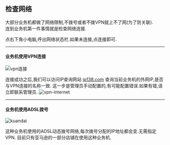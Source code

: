 ## 检查网络

大部分业务机都做了网络限制,不拨号或者不拨VPN就上不了网(为了防关联).  
连到业务机第一件事情就是检查网络连接.

点右下角小电脑,呼出网络状态栏.如果未连接,点连接即可.
***
#### 业务机使用VPN连接
![vpn连接](http://img.qingyunkj.com/gitbook_netlogin/VPN%E6%8B%A8%E5%8F%B7.jpg)

连接成功之后,我们可以访问IP查询网站 [ip138.com](http://ip138.com) 查询当前业务机的外网IP,是否与VPN连接的名称一致.
这一步是管理员手动配置的,有可能配置错误.如果有错,请立即联系管理员.
![vpn-internet](http://img.qingyunkj.com/gitbook_netlogin/vpn_inetnet.jpg)

***
#### 业务机使用ADSL拨号

![kuandai](http://img.qingyunkj.com/gitbook_netlogin/kuandai.jpg)

这种业务机使用的ADSL动态拨号网络,每次拨号分配的IP地址都会变.无需指定VPN.
目前只有亚马逊的一部分店铺在使用这种业务机.